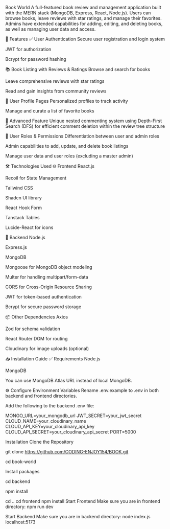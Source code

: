 Book World
A full-featured book review and management application built with the MERN stack (MongoDB, Express, React, Node.js). Users can browse books, leave reviews with star ratings, and manage their favorites. Admins have extended capabilities for adding, editing, and deleting books, as well as managing user data and access.

🚀 Features
✅ User Authentication
Secure user registration and login system

JWT for authorization

Bcrypt for password hashing

📚 Book Listing with Reviews & Ratings
Browse and search for books

Leave comprehensive reviews with star ratings

Read and gain insights from community reviews

👤 User Profile Pages
Personalized profiles to track activity

Manage and curate a list of favorite books

🔄 Advanced Feature
Unique nested commenting system using Depth-First Search (DFS) for efficient comment deletion within the review tree structure

🔐 User Roles & Permissions
Differentiation between user and admin roles

Admin capabilities to add, update, and delete book listings

Manage user data and user roles (excluding a master admin)

🛠️ Technologies Used
🌐 Frontend
React.js

Recoil for State Management

Tailwind CSS

Shadcn UI library

React Hook Form

Tanstack Tables

Lucide-React for icons

🔧 Backend
Node.js

Express.js

MongoDB

Mongoose for MongoDB object modeling

Multer for handling multipart/form-data

CORS for Cross-Origin Resource Sharing

JWT for token-based authentication

Bcrypt for secure password storage

📦 Other Dependencies
Axios

Zod for schema validation

React Router DOM for routing

Cloudinary for image uploads (optional)

📥 Installation Guide
✅ Requirements
Node.js

MongoDB

You can use MongoDB Atlas URL instead of local MongoDB.

⚙️ Configure Environment Variables
Rename .env.example to .env in both backend and frontend directories.

Add the following to the backend .env file:


MONGO_URL=your_mongodb_url
JWT_SECRET=your_jwt_secret
CLOUD_NAME=your_cloudinary_name
CLOUD_API_KEY=your_cloudinary_api_key
CLOUD_API_SECRET=your_cloudinary_api_secret
PORT=5000

Installation
Clone the Repository

git clone https://github.com/CODING-ENJOY154/BOOK.git

cd book-world

Install packages

cd backend

npm install

cd ..
cd frontend
npm install
Start Frontend
Make sure you are in frontend directory:
npm run dev

Start Backend
Make sure you are in backend directory:
node index.js
 localhost:5173 
